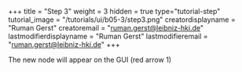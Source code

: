 +++
title = "Step 3"
weight = 3
hidden = true
type="tutorial-step"
tutorial_image = "/tutorials/ui/b05-3/step3.png"
creatordisplayname = "Ruman Gerst"
creatoremail = "ruman.gerst@leibniz-hki.de"
lastmodifierdisplayname = "Ruman Gerst"
lastmodifieremail = "ruman.gerst@leibniz-hki.de"
+++

The new node will appear on the GUI (red arrow 1)